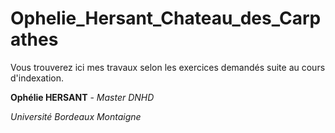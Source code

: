 # Ophelie_Hersant_Chateau_des_Carpathes
Vous trouverez ici mes travaux selon les exercices demandés suite au cours d'indexation.

**Ophélie HERSANT** - *Master DNHD*

*Université Bordeaux Montaigne*
